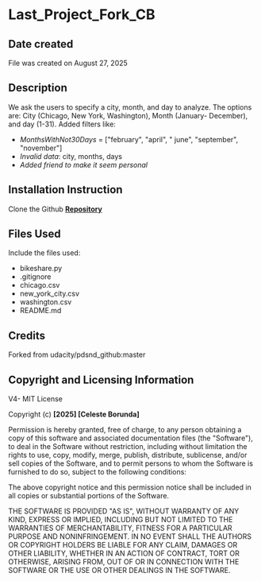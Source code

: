 <!--Note: Please **fork** the current Udacity repository so that you will have a **remote** repository in **your** Github account. Clone the remote repository to your local machine. Later, as a part of the project "Post your Work on Github", you will push your proposed changes to the remote repository in your Github account.-->

# **Last_Project_Fork_CB**
<!-- Replace the Project Title-->

## **Date created**
<!Include the date you created this project and README file.>
File was created on August 27, 2025


## **Description**
<!--Describe what your project is about and what it does
This project is about making changes on the bikeshare.py file and commiting this changes in our local and remote repo.-->

We ask the users to specify a city, month, and day to analyze. The options are: City (Chicago, New York, Washington), Month (January- December), and day (1-31).
Added filters like:
- *MonthsWithNot30Days* = ["february", "april", " june", "september", "november"]
- *Invalid data*: city, months, days 
- *Added friend to make it seem personal* 

## **Installation Instruction**
Clone the Github **[Repository](https://github.com/udacity/pdsnd_github.git "repository")**



## **Files Used**
Include the files used:

- bikeshare.py
- .gitignore
- chicago.csv
- new_york_city.csv
- washington.csv
- README.md

## **Credits**
<!--It's important to give proper credit. Add links to any repo that inspired you or blogposts you consulted.-->
Forked from udacity/pdsnd_github:master


## **Copyright and Licensing Information**

V4- MIT License

Copyright (c) **[2025] [Celeste Borunda]**

Permission is hereby granted, free of charge, to any person obtaining a copy
of this software and associated documentation files (the "Software"), to deal
in the Software without restriction, including without limitation the rights
to use, copy, modify, merge, publish, distribute, sublicense, and/or sell
copies of the Software, and to permit persons to whom the Software is
furnished to do so, subject to the following conditions:

The above copyright notice and this permission notice shall be included in all
copies or substantial portions of the Software.

THE SOFTWARE IS PROVIDED "AS IS", WITHOUT WARRANTY OF ANY KIND, EXPRESS OR
IMPLIED, INCLUDING BUT NOT LIMITED TO THE WARRANTIES OF MERCHANTABILITY,
FITNESS FOR A PARTICULAR PURPOSE AND NONINFRINGEMENT. IN NO EVENT SHALL THE
AUTHORS OR COPYRIGHT HOLDERS BE LIABLE FOR ANY CLAIM, DAMAGES OR OTHER
LIABILITY, WHETHER IN AN ACTION OF CONTRACT, TORT OR OTHERWISE, ARISING FROM,
OUT OF OR IN CONNECTION WITH THE SOFTWARE OR THE USE OR OTHER DEALINGS IN THE
SOFTWARE.